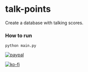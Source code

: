 # talk-points
Create a database with talking scores.

### How to run
```
python main.py
```

[![paypal](https://i.imgur.com/URcFCl1.png)](https://www.paypal.com/cgi-bin/webscr?cmd=_s-xclick&hosted_button_id=Y4DJVGBKXB8MJ&source=url)

[![ko-fi](https://www.ko-fi.com/img/githubbutton_sm.svg)](https://ko-fi.com/Y8Y2M1UI)
